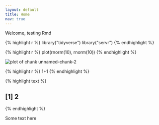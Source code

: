 ```yaml
---
layout: default
title: Home
nav: true
---
```


Welcome, testing Rmd



{% highlight r %}
library("tidyverse")
library("servr")
{% endhighlight %}


{% highlight r %}
plot(rnorm(10), rnorm(10))
{% endhighlight %}

![plot of chunk unnamed-chunk-2](/rcdsfigure/./index/unnamed-chunk-2-1.png)


{% highlight r %}
1+1
{% endhighlight %}



{% highlight text %}
## [1] 2
{% endhighlight %}

Some text here
